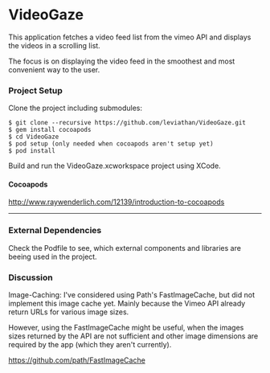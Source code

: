 VideoGaze
====================

This application fetches a video feed list from the vimeo API and displays the videos in a scrolling list.

The focus is on displaying the video feed in the smoothest and most convenient way to the user.

### Project Setup

Clone the project including submodules:

    $ git clone --recursive https://github.com/leviathan/VideoGaze.git
    $ gem install cocoapods
    $ cd VideoGaze
    $ pod setup (only needed when cocoapods aren't setup yet)
    $ pod install

Build and run the VideoGaze.xcworkspace project using XCode.

#### Cocoapods

http://www.raywenderlich.com/12139/introduction-to-cocoapods

***

### External Dependencies

Check the Podfile to see, which external components and libraries are beeing used in the project.

### Discussion

Image-Caching: I've considered using Path's FastImageCache, but did not implement this image cache yet. Mainly because the Vimeo API already return URLs for various image sizes.

However, using the FastImageCache might be useful, when the images sizes returned by the API are not sufficient and other image dimensions are required by the app (which they aren't currently).

https://github.com/path/FastImageCache



